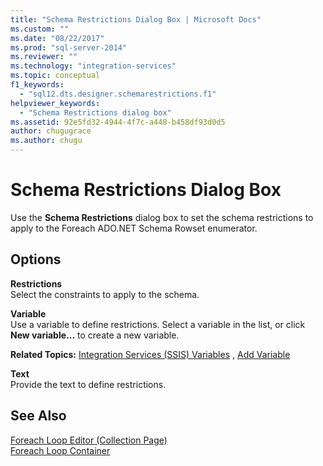 ```yaml
---
title: "Schema Restrictions Dialog Box | Microsoft Docs"
ms.custom: ""
ms.date: "08/22/2017"
ms.prod: "sql-server-2014"
ms.reviewer: ""
ms.technology: "integration-services"
ms.topic: conceptual
f1_keywords: 
  - "sql12.dts.designer.schemarestrictions.f1"
helpviewer_keywords: 
  - "Schema Restrictions dialog box"
ms.assetid: 92e5fd32-4944-4f7c-a448-b458df93d0d5
author: chugugrace
ms.author: chugu
---
```

# Schema Restrictions Dialog Box
  Use the **Schema Restrictions** dialog box to set the schema restrictions to apply to the Foreach ADO.NET Schema Rowset enumerator.  
  
## Options  
 **Restrictions**  
 Select the constraints to apply to the schema.  
  
 **Variable**  
 Use a variable to define restrictions. Select a variable in the list, or click **New variable...** to create a new variable.  
  
 **Related Topics:** [Integration Services &#40;SSIS&#41; Variables](integration-services-ssis-variables.md) , [Add Variable](../../2014/integration-services/add-variable.md)  
  
 **Text**  
 Provide the text to define restrictions.  
  
## See Also  
 [Foreach Loop Editor &#40;Collection Page&#41;](../../2014/integration-services/foreach-loop-editor-collection-page.md)   
 [Foreach Loop Container](control-flow/foreach-loop-container.md)  
  
  
